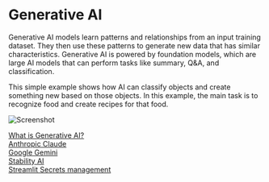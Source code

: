 # Generative AI

Generative AI models learn patterns and relationships from an input training dataset. They then use these patterns to generate new data that has similar characteristics. Generative AI is powered by foundation models, which are large AI models that can perform tasks like summary, Q&A, and classification.

This simple example shows how AI can classify objects and create something new based on those objects.
In this example, the main task is to recognize food and create recipes for that food.

![Screenshot](screenshot.png)

[What is Generative AI?](https://www.nvidia.com/en-us/glossary/generative-ai/) \
[Anthropic Claude](https://docs.anthropic.com/claude/docs/intro-to-claude) \
[Google Gemini](https://ai.google.dev/tutorials/python_quickstart) \
[Stability AI](https://platform.stability.ai/docs/api-reference#tag/Generate) \
[Streamlit Secrets management](https://docs.streamlit.io/streamlit-community-cloud/deploy-your-app/secrets-management)